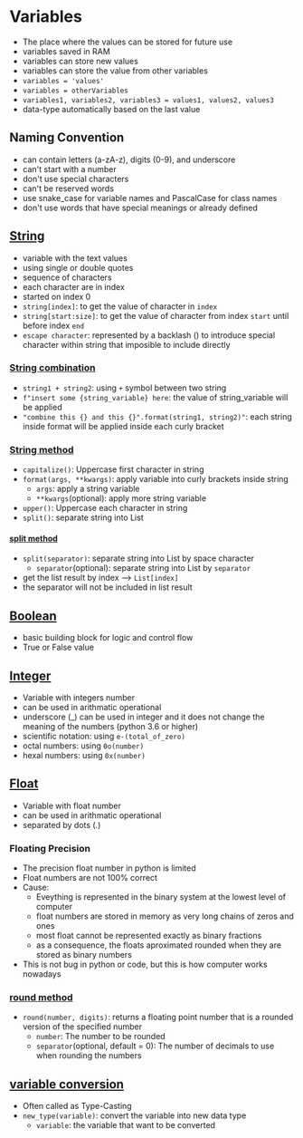 # Variables
- The place where the values can be stored for future use
- variables saved in RAM
- variables can store new values
- variables can store the value from other variables
- `variables = 'values'`
- `variables = otherVariables`
- `variables1, variables2, variables3 = values1, values2, values3`
- data-type automatically based on the last value

## Naming Convention
- can contain letters (a-zA-z), digits (0-9), and underscore
- can't start with a number
- don't use special characters
- can't be reserved words
- use snake_case for variable names and PascalCase for class names
- don't use words that have special meanings or already defined

## [String](https://github.com/HidayatRivai2020/Python/tree/main/variables/string_variable.py)
- variable with the text values
- using single or double quotes
- sequence of characters
- each character are in index
- started on index 0
- `string[index]`: to get the value of character in `index`
- `string[start:size]`: to get the value of character from index `start` until before index `end`
- `escape character`: represented by a backlash (\) to introduce special character within string that imposible to include directly

### [String combination](https://github.com/HidayatRivai2020/Python/tree/main/variables/string_combination.py)
- `string1 + string2`: using `+` symbol between two string
- `f"insert some {string_variable} here`: the value of string_variable will be applied
- `"combine this {} and this {}".format(string1, string2)"`: each string inside format will be applied inside each curly bracket

### [String method](https://github.com/HidayatRivai2020/Python/tree/main/variables/string_variable.py)
- `capitalize()`: Uppercase first character in string
- `format(args, **kwargs)`: apply variable into curly brackets inside string
    - `args`: apply a string variable
    - `**kwargs`(optional): apply more string variable
- `upper()`: Uppercase each character in string
- `split()`: separate string into List

#### [split method](https://github.com/HidayatRivai2020/Python/tree/main/variables/string_split.py)
- `split(separator)`: separate string into List by space character
    - `separator`(optional): separate string into List by `separator`
- get the list result by index --> `List[index]`
- the separator will not be included in list result

## [Boolean](https://github.com/HidayatRivai2020/Python/tree/main/variables/boolean_variable.py)
- basic building block for logic and control flow
- True or False value

## [Integer](https://github.com/HidayatRivai2020/Python/tree/main/variables/integer_variable.py)
- Variable with integers number
- can be used in arithmatic operational
- underscore (_) can be used in integer and it does not change the meaning of the numbers (python 3.6 or higher)
- scientific notation: using `e-(total_of_zero)`
- octal numbers: using `0o(number)`
- hexal numbers: using `0x(number)`

## [Float](https://github.com/HidayatRivai2020/Python/tree/main/variables/float_variable.py)
- Variable with float number
- can be used in arithmatic operational
- separated by dots (.)

### Floating Precision
- The precision float number in python is limited
- Float numbers are not 100% correct
- Cause:
    - Eveything is represented in the binary system at the lowest level of computer
    - float numbers are stored in memory as very long chains of zeros and ones
    - most float cannot be represented exactly as binary fractions
    - as a consequence, the floats aproximated rounded when they are stored as binary numbers
- This is not bug in python or code, but this is how computer works nowadays

### [round method](https://github.com/HidayatRivai2020/Python/tree/main/variables/round_method.py)
- `round(number, digits)`: returns a floating point number that is a rounded version of the specified number
    - `number`: The number to be rounded
    - `separator`(optional, default = 0): The number of decimals to use when rounding the numbers

## [variable conversion](https://github.com/HidayatRivai2020/Python/tree/main/variables/variable_conversion.py)
- Often called as Type-Casting
- `new_type(variable)`: convert the variable into new data type
    - `variable`: the variable that want to be converted
